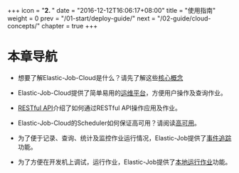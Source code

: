 +++
icon = "<b>2. </b>"
date = "2016-12-12T16:06:17+08:00"
title = "使用指南"
weight = 0
prev = "/01-start/deploy-guide/"
next = "/02-guide/cloud-concepts/"
chapter = true
+++

# 本章导航

 - 想要了解Elastic-Job-Cloud是什么？请先了解这些[核心概念](/02-guide/cloud-concepts/)
 
 - Elastic-Job-Cloud提供了简单易用的[运维平台](/02-guide/cloud-web-console/)，方便用户操作及查询作业。
 
 - [RESTful API](/02-guide/cloud-restful-api/)介绍了如何通过RESTful API操作应用及作业。
 
 - Elastic-Job-Cloud的Scheduler如何保证高可用？请阅读[高可用](/02-guide/high-availability/)。
 
 - 为了便于记录、查询、统计及监控作业运行情况，Elastic-Job提供了[事件追踪](/02-guide/event-trace/)功能。
 
 - 为了方便在开发机上调试，运行作业，Elastic-Job提供了[本地运行作业](/02-guide/local-executor)功能。